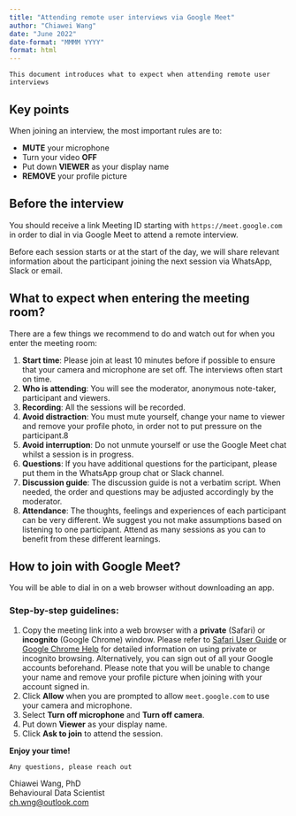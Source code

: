 ```yaml
---
title: "Attending remote user interviews via Google Meet"
author: "Chiawei Wang"
date: "June 2022"
date-format: "MMMM YYYY"
format: html
---
```


`This document introduces what to expect when attending remote user interviews`

## Key points

When joining an interview, the most important rules are to:

-   **MUTE** your microphone
-   Turn your video **OFF**
-   Put down **VIEWER** as your display name
-   **REMOVE** your profile picture

## Before the interview

You should receive a link Meeting ID starting with `https://meet.google.com` in order to dial in via Google Meet to attend a remote interview.

Before each session starts or at the start of the day, we will share relevant information about the participant joining the next session via WhatsApp, Slack or email.

## What to expect when entering the meeting room?

There are a few things we recommend to do and watch out for when you enter the meeting room:

1.  **Start time**: Please join at least 10 minutes before if possible to ensure that your camera and microphone are set off. The interviews often start on time.
2.  **Who is attending**: You will see the moderator, anonymous note-taker, participant and viewers.
3.  **Recording**: All the sessions will be recorded.
4.  **Avoid distraction**: You must mute yourself, change your name to viewer and remove your profile photo, in order not to put pressure on the participant.8
5.  **Avoid interruption**: Do not unmute yourself or use the Google Meet chat whilst a session is in progress.
6.  **Questions**: If you have additional questions for the participant, please put them in the WhatsApp group chat or Slack channel.
7.  **Discussion guide**: The discussion guide is not a verbatim script. When needed, the order and questions may be adjusted accordingly by the moderator.
8.  **Attendance**: The thoughts, feelings and experiences of each participant can be very different. We suggest you not make assumptions based on listening to one participant. Attend as many sessions as you can to benefit from these different learnings.

## How to join with Google Meet?

You will be able to dial in on a web browser without downloading an app.

### Step-by-step guidelines:

1.  Copy the meeting link into a web browser with a **private** (Safari) or **incognito** (Google Chrome) window. Please refer to [Safari User Guide](https://support.apple.com/en-gb/guide/safari/ibrw1069/mac) or [Google Chrome Help](https://support.google.com/chrome/answer/95464?hl=en-GB&co=GENIE.Platform%3DDesktop) for detailed information on using private or incognito browsing. Alternatively, you can sign out of all your Google accounts beforehand. Please note that you will be unable to change your name and remove your profile picture when joining with your account signed in.
2.  Click **Allow** when you are prompted to allow `meet.google.com` to use your camera and microphone.
3.  Select **Turn off microphone** and **Turn off camera**.
4.  Put down **Viewer** as your display name.
5.  Click **Ask to join** to attend the session.

**Enjoy your time!**

`Any questions, please reach out`

Chiawei Wang, PhD\
Behavioural Data Scientist\
[ch.wng\@outlook.com](mailto:ch.wng@outlook.com)
